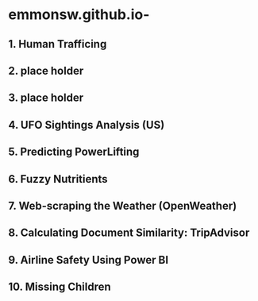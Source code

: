 # emmonsw.github.io-

## 1. Human Trafficing

## 2. place holder

## 3. place holder

## 4. UFO Sightings Analysis (US)

## 5. Predicting PowerLifting 

## 6. Fuzzy Nutritients

## 7. Web-scraping the Weather (OpenWeather)

## 8. Calculating Document Similarity: TripAdvisor

## 9. Airline Safety Using Power BI

## 10. Missing Children
